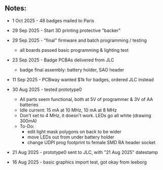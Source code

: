 
## Notes:

* 1 Oct 2025 - 48 badges mailed to Paris

* 29 Sep 2025 - Start 3D printing protective "backer"

* 29 Sep 2025 - "final" firmware and batch programming / testing
  - all boards passed basic programming & lighting test

* 23 Sep 2025 - Badge PCBAs delivered from JLC
  - badge final assembly: battery holder, SAO header

* 11 Sep 2025 - PCBway wanted $1k for badges, ordered JLC instead

* 30 Aug 2025 - tested prototype0
  - All parts seem functional, both at 5V of programmer & 3V of AA batteries
  - Idle current: 15 mA at 10 MHz, 10 mA at 8 MHz
  - Don't set to 4 MHz, it doesn't work. LEDs go all white (drawing 300mA)
  - To-Do:
    - edit light mask polygons on back to be wider
    - move LEDs out from under battery holder
    - change UDPI prog footprint to female SMD RA header socket

* 21 Aug 2025 - prototype0 sent to JLC, with "21 Aug 2025" datestamp

* 16 Aug 2025 - basic graphics import test, got okay from leeborg
